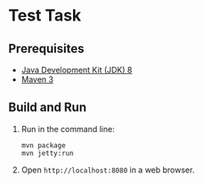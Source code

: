 Test Task
=========

Prerequisites
-------------

* [Java Development Kit (JDK) 8](https://www.oracle.com/java/technologies/downloads/#java8)
* [Maven 3](https://maven.apache.org/download.cgi)

Build and Run
-------------

1. Run in the command line:
	```
	mvn package
	mvn jetty:run
	```

2. Open `http://localhost:8080` in a web browser.
